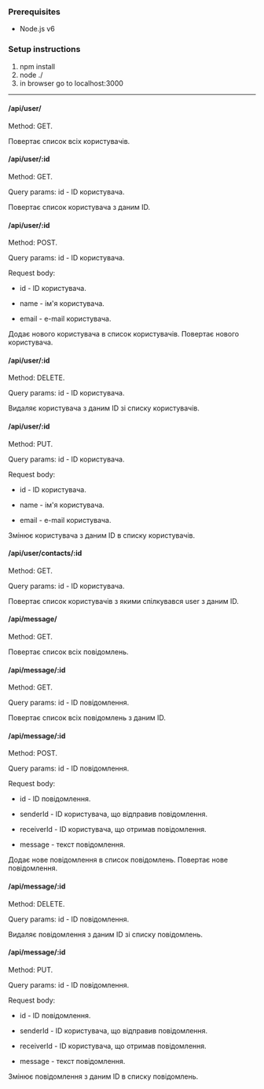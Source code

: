 ### Prerequisites
- Node.js v6

### Setup instructions
1. npm install
1. node ./
1. in browser go to localhost:3000
***

#### /api/user/
Method: GET.

Повертає список всіх користувачів.

#### /api/user/:id
Method: GET.

Query params: id - ID користувачa.

Повертає список користувача з даним ID.

#### /api/user/:id
Method: POST.

Query params: id - ID користувачa.

Request body: 
- id - ID користувачa.

- name - ім'я користувачa.
	      
- email - e-mail користувачa.
	      
Додає нового користувача в список користувачів. Повертає нового користувача.

#### /api/user/:id
Method: DELETE.

Query params: id - ID користувачa.

Видаляє користувача з даним ID зі списку користувачів.

#### /api/user/:id
Method: PUT.

Query params: id - ID користувачa.

Request body: 
- id - ID користувачa.

- name - ім'я користувачa.
	      
- email - e-mail користувачa.
	      
Змінює користувача з даним ID в списку користувачів.

#### /api/user/contacts/:id
Method: GET.

Query params: id - ID користувачa.

Повертає список користувачів з якими спілкувався user з даним ID.

#### /api/message/
Method: GET.

Повертає список всіх повідомлень.

#### /api/message/:id
Method: GET.

Query params: id - ID повідомлення.

Повертає список всіх повідомлень з даним ID.

#### /api/message/:id
Method: POST. 

Query params: id - ID повідомлення.

Request body: 
- id - ID повідомлення.

- senderId - ID користувачa, що відправив повідомлення.
	      
- receiverId - ID користувачa, що отримав повідомлення.
	      
- message - текст повідомлення.
	      
Додає нове повідомлення в список повідомлень. Повертає нове повідомлення.

#### /api/message/:id
Method: DELETE.

Query params: id - ID повідомлення.

Видаляє повідомлення з даним ID зі списку повідомлень.

#### /api/message/:id
Method: PUT.

Query params: id - ID повідомлення.

Request body: 
- id - ID повідомлення.

- senderId - ID користувачa, що відправив повідомлення.
	      
- receiverId - ID користувачa, що отримав повідомлення.
	      
- message - текст повідомлення.
	      
Змінює повідомлення з даним ID в списку повідомлень.
